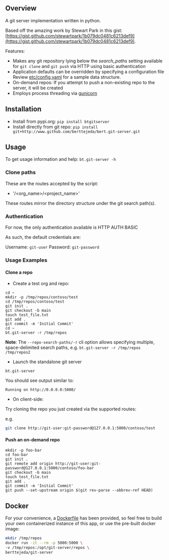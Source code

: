 ## Overview

A git server implementation written in python.

Based off the amazing work by Stewart Park in this gist: [https://gist.github.com/stewartpark/1b079dc0481c6213def9](https://gist.github.com/stewartpark/1b079dc0481c6213def9).

Features:

- Makes any git repository lying below the _search\_paths_ setting
  available for `git clone` and `git push` via HTTP using basic authentication
- Application defaults can be overridden by specifying a configuration file<br />
  Review [etc/config.yaml](etc/config.yaml) for a sample data structure.
- On-demand repos: If you attempt to push a non-existing repo to the server, it will be created 
- Employs process threading via [gunicorn](https://gunicorn.org/)

## Installation

- Install from pypi.org: `pip install btgitserver`
- Install directly from git repo: `pip install git+http://www.github.com/berttejeda/bert.git-server.git`

## Usage

To get usage information and help: `bt.git-server -h`

### Clone paths

These are the routes accepted by the script:

- '/<org_name>/<project_name>'

These routes mirror the directory structure under the git search path(s).

### Authentication
  
For now, the only authentication available is HTTP AUTH BASIC

As such, the default credentials are:

Username: `git-user`
Password: `git-password`

### Usage Examples

#### Clone a repo

* Create a test org and repo:

```
cd ~
mkdir -p /tmp/repos/contoso/test
cd /tmp/repos/contoso/test
git init .
git checkout -b main
touch test_file.txt
git add .
git commit -m 'Initial Commit'
cd ~
bt.git-server -r /tmp/repos
```

**Note**: The `--repo-search-paths/-r` cli option allows specifying 
multiple, space-delimited search paths, e.g. `bt.git-server -r /tmp/repos /tmp/repos2`

* Launch the standalone git server

`bt.git-server`

You should see output similar to:
```
Running on http://0.0.0.0:5000/	
```

* On client-side:

Try cloning the repo you just created via the supported routes:

e.g.
	
```bash
git clone http://git-user:git-password@127.0.0.1:5000/contoso/test
```

#### Push an on-demand repo

```
mkdir -p foo-bar
cd foo-bar
git init .
git remote add origin http://git-user:git-password@127.0.0.1:5000/contoso/foo-bar
git checkout -b main
touch test_file.txt
git add .
git commit -m 'Initial Commit'
git push --set-upstream origin $(git rev-parse --abbrev-ref HEAD)
```

## Docker

For your convenience, a [Dockerfile](Dockerfile) has been provided,
so feel free to build your own containerized instance of this app, or
use the pre-built docker image:

```bash
mkdir /tmp/repos
docker run -it --rm -p 5000:5000 \
-v /tmp/repos:/opt/git-server/repos \
berttejeda/git-server
```
